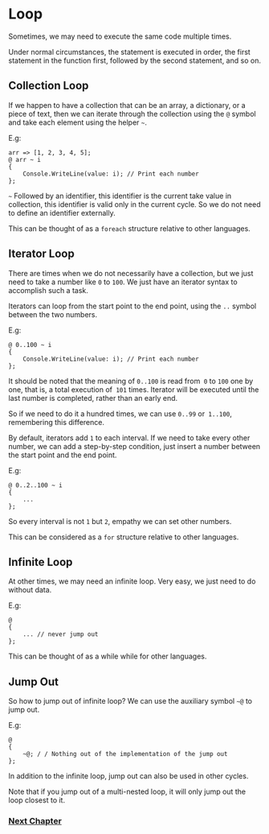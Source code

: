 # Loop
Sometimes, we may need to execute the same code multiple times.

Under normal circumstances, the statement is executed in order, the first statement in the function first, followed by the second statement, and so on.
## Collection Loop
If we happen to have a collection that can be an array, a dictionary, or a piece of text, then we can iterate through the collection using the `@` symbol and take each element using the helper `~`.

E.g:

    arr => [1, 2, 3, 4, 5];
    @ arr ~ i
    {
        Console.WriteLine(value: i); // Print each number
    };

`~` Followed by an identifier, this identifier is the current take value in collection, this identifier is valid only in the current cycle. So we do not need to define an identifier externally.

This can be thought of as a `foreach` structure relative to other languages.
## Iterator Loop
There are times when we do not necessarily have a collection, but we just need to take a number like `0` to `100`. We just have an iterator syntax to accomplish such a task.

Iterators can loop from the start point to the end point, using the `..` symbol between the two numbers.

E.g:

    @ 0..100 ~ i
    {
        Console.WriteLine(value: i); // Print each number
    };

It should be noted that the meaning of `0..100` is read from` 0` to `100` one by one, that is, a total execution of` 101` times. Iterator will be executed until the last number is completed, rather than an early end.

So if we need to do it a hundred times, we can use `0..99` or` 1..100`, remembering this difference.

By default, iterators add `1` to each interval. If we need to take every other number, we can add a step-by-step condition, just insert a number between the start point and the end point.

E.g:

    @ 0..2..100 ~ i
    {
        ...
    };

So every interval is not `1` but `2`, empathy we can set other numbers.

This can be considered as a `for` structure relative to other languages.
## Infinite Loop
At other times, we may need an infinite loop. Very easy, we just need to do without data.

E.g:

    @
    {
        ... // never jump out
    };

This can be thought of as a while while for other languages.
## Jump Out
So how to jump out of infinite loop? We can use the auxiliary symbol `~@` to jump out.

E.g:

    @
    {
        ~@; / / Nothing out of the implementation of the jump out
    };

In addition to the infinite loop, jump out can also be used in other cycles.

Note that if you jump out of a multi-nested loop, it will only jump out the loop closest to it.

### [Next Chapter](function-type.md)
